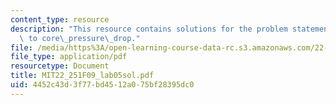 ```yaml
---
content_type: resource
description: "This resource contains solutions for the problem statements related\
  \ to core\_pressure\_drop."
file: /media/https%3A/open-learning-course-data-rc.s3.amazonaws.com/22-251-systems-analysis-of-the-nuclear-fuel-cycle-fall-2009/4452c43d3f77bd4512a075bf28395dc0_MIT22_251F09_lab05sol.pdf
file_type: application/pdf
resourcetype: Document
title: MIT22_251F09_lab05sol.pdf
uid: 4452c43d-3f77-bd45-12a0-75bf28395dc0
---
```

